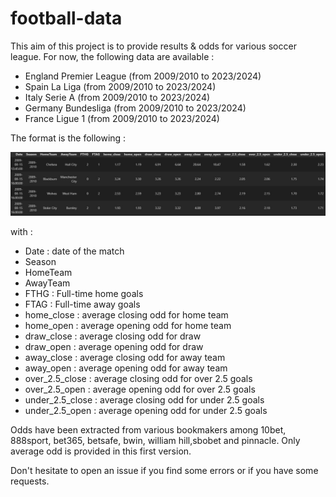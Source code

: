 # football-data

This aim of this project is to provide results & odds for various soccer league.
For now, the following data are available :
- England Premier League (from 2009/2010 to 2023/2024)
- Spain La Liga (from 2009/2010 to 2023/2024)
- Italy Serie A (from 2009/2010 to 2023/2024)
- Germany Bundesliga (from 2009/2010 to 2023/2024)
- France Ligue 1 (from 2009/2010 to 2023/2024)

The format is the following : 

![image info](img/sample_data.JPG)

with : 
- Date : date of the match
- Season
- HomeTeam
- AwayTeam
- FTHG : Full-time home goals
- FTAG : Full-time away goals
- home_close : average closing odd for home team
- home_open : average opening odd for home team
- draw_close : average closing odd for draw
- draw_open : average opening odd for draw
- away_close : average closing odd for away team
- away_open : average opening odd for away team
- over_2.5_close : average closing odd for over 2.5 goals
- over_2.5_open  : average opening odd for over 2.5 goals
- under_2.5_close : average closing odd for under 2.5 goals
- under_2.5_open  : average opening odd for under 2.5 goals


Odds have been extracted from various bookmakers among 10bet, 888sport, bet365, betsafe, bwin, william hill,sbobet and pinnacle.
Only average odd is provided in this first version.
    
Don't hesitate to open an issue if you find some errors or if you have some requests. 
